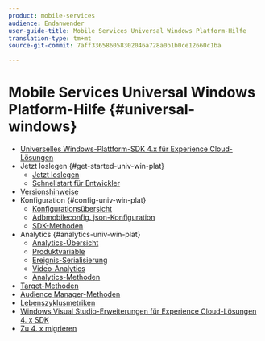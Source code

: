 ```yaml
---
product: mobile-services
audience: Endanwender
user-guide-title: Mobile Services Universal Windows Platform-Hilfe
translation-type: tm+mt
source-git-commit: 7aff336586058302046a728a0b1b0ce12660c1ba

---
```



# Mobile Services Universal Windows Platform-Hilfe {#universal-windows}

+ [Universelles Windows-Plattform-SDK 4.x für Experience Cloud-Lösungen](overview.md)
+ Jetzt loslegen {#get-started-univ-win-plat}
   + [Jetzt loslegen](c-getting-started/c-getting-started.md)
   + [Schnellstart für Entwickler](c-getting-started/dev-qs.md)
+ [Versionshinweise](release-notes.md)
+ Konfiguration {#config-univ-win-plat}
   + [Konfigurationsübersicht](c-configuration/c-configuration.md)
   + [Adbmobileconfig. json-Konfiguration](c-configuration/c.json.md)
   + [SDK-Methoden](c-configuration/methods.md)
+ Analytics {#analytics-univ-win-plat}
   + [Analytics-Übersicht](analytics/analytics.md)
   + [Produktvariable](analytics/products.md)
   + [Ereignis-Serialisierung](analytics/event-serialization.md)
   + [Video-Analytics](analytics/video-qs.md)
   + [Analytics-Methoden](analytics/analytics-methods.md)
+ [Target-Methoden](target/target-methods.md)
+ [Audience Manager-Methoden](audiencemgmt/audience-manager-methods.md)
+ [Lebenszyklusmetriken](metrics.md)
+ [Windows Visual Studio-Erweiterungen für Experience Cloud-Lösungen 4. x SDK](extensions/win-vse-4x.md)
+ [Zu 4. x migrieren](migration-v3.md)
